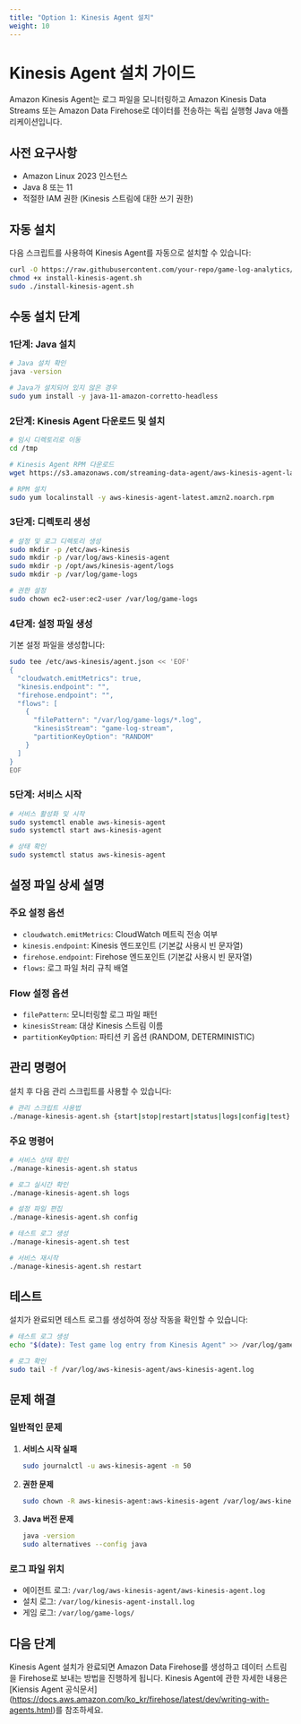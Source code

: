 ```yaml
---
title: "Option 1: Kinesis Agent 설치"
weight: 10
---
```


# Kinesis Agent 설치 가이드

Amazon Kinesis Agent는 로그 파일을 모니터링하고 Amazon Kinesis Data Streams 또는 Amazon Data Firehose로 데이터를 전송하는 독립 실행형 Java 애플리케이션입니다.

## 사전 요구사항

- Amazon Linux 2023 인스턴스
- Java 8 또는 11
- 적절한 IAM 권한 (Kinesis 스트림에 대한 쓰기 권한)

## 자동 설치

다음 스크립트를 사용하여 Kinesis Agent를 자동으로 설치할 수 있습니다:

```bash
curl -O https://raw.githubusercontent.com/your-repo/game-log-analytics/main/static/scripts/install-kinesis-agent.sh
chmod +x install-kinesis-agent.sh
sudo ./install-kinesis-agent.sh
```

## 수동 설치 단계

### 1단계: Java 설치

```bash
# Java 설치 확인
java -version

# Java가 설치되어 있지 않은 경우
sudo yum install -y java-11-amazon-corretto-headless
```

### 2단계: Kinesis Agent 다운로드 및 설치

```bash
# 임시 디렉토리로 이동
cd /tmp

# Kinesis Agent RPM 다운로드
wget https://s3.amazonaws.com/streaming-data-agent/aws-kinesis-agent-latest.amzn2.noarch.rpm

# RPM 설치
sudo yum localinstall -y aws-kinesis-agent-latest.amzn2.noarch.rpm
```

### 3단계: 디렉토리 생성

```bash
# 설정 및 로그 디렉토리 생성
sudo mkdir -p /etc/aws-kinesis
sudo mkdir -p /var/log/aws-kinesis-agent
sudo mkdir -p /opt/aws/kinesis-agent/logs
sudo mkdir -p /var/log/game-logs

# 권한 설정
sudo chown ec2-user:ec2-user /var/log/game-logs
```

### 4단계: 설정 파일 생성

기본 설정 파일을 생성합니다:

```bash
sudo tee /etc/aws-kinesis/agent.json << 'EOF'
{
  "cloudwatch.emitMetrics": true,
  "kinesis.endpoint": "",
  "firehose.endpoint": "",
  "flows": [
    {
      "filePattern": "/var/log/game-logs/*.log",
      "kinesisStream": "game-log-stream",
      "partitionKeyOption": "RANDOM"
    }
  ]
}
EOF
```

### 5단계: 서비스 시작

```bash
# 서비스 활성화 및 시작
sudo systemctl enable aws-kinesis-agent
sudo systemctl start aws-kinesis-agent

# 상태 확인
sudo systemctl status aws-kinesis-agent
```

## 설정 파일 상세 설명

### 주요 설정 옵션

- `cloudwatch.emitMetrics`: CloudWatch 메트릭 전송 여부
- `kinesis.endpoint`: Kinesis 엔드포인트 (기본값 사용시 빈 문자열)
- `firehose.endpoint`: Firehose 엔드포인트 (기본값 사용시 빈 문자열)
- `flows`: 로그 파일 처리 규칙 배열

### Flow 설정 옵션

- `filePattern`: 모니터링할 로그 파일 패턴
- `kinesisStream`: 대상 Kinesis 스트림 이름
- `partitionKeyOption`: 파티션 키 옵션 (RANDOM, DETERMINISTIC)

## 관리 명령어

설치 후 다음 관리 스크립트를 사용할 수 있습니다:

```bash
# 관리 스크립트 사용법
./manage-kinesis-agent.sh {start|stop|restart|status|logs|config|test}
```

### 주요 명령어

```bash
# 서비스 상태 확인
./manage-kinesis-agent.sh status

# 로그 실시간 확인
./manage-kinesis-agent.sh logs

# 설정 파일 편집
./manage-kinesis-agent.sh config

# 테스트 로그 생성
./manage-kinesis-agent.sh test

# 서비스 재시작
./manage-kinesis-agent.sh restart
```

## 테스트

설치가 완료되면 테스트 로그를 생성하여 정상 작동을 확인할 수 있습니다:

```bash
# 테스트 로그 생성
echo "$(date): Test game log entry from Kinesis Agent" >> /var/log/game-logs/game.log

# 로그 확인
sudo tail -f /var/log/aws-kinesis-agent/aws-kinesis-agent.log
```

## 문제 해결

### 일반적인 문제

1. **서비스 시작 실패**
   ```bash
   sudo journalctl -u aws-kinesis-agent -n 50
   ```

2. **권한 문제**
   ```bash
   sudo chown -R aws-kinesis-agent:aws-kinesis-agent /var/log/aws-kinesis-agent
   ```

3. **Java 버전 문제**
   ```bash
   java -version
   sudo alternatives --config java
   ```

### 로그 파일 위치

- 에이전트 로그: `/var/log/aws-kinesis-agent/aws-kinesis-agent.log`
- 설치 로그: `/var/log/kinesis-agent-install.log`
- 게임 로그: `/var/log/game-logs/`

## 다음 단계

Kinesis Agent 설치가 완료되면 Amazon Data Firehose를 생성하고 데이터 스트림을 Firehose로 보내는 방법을 진행하게 됩니다.
Kinesis Agent에 관한 자세한 내용은 [Kiensis Agent 공식문서]
(https://docs.aws.amazon.com/ko_kr/firehose/latest/dev/writing-with-agents.html)를 참조하세요.

